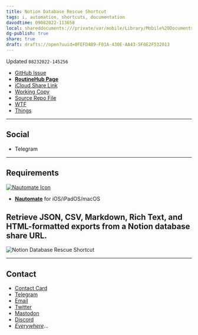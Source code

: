 ```yaml
---
title: Notion Database Rescue Shortcut
tags: i, automation, shortcuts, documentation
davodtime: 09082022-113658
local: shareddocuments:///private/var/mobile/Library/Mobile%20Documents/iCloud~md~obsidian/Documents/OBSHIDDIAN/drafts/0FEFD489-F01A-430E-AA43-5F0E2F532013.md
dg-publish: true
share: true
draft: drafts://open?uuid=0FEFD489-F01A-430E-AA43-5F0E2F532013
---
```

Updated `08232022-145256`

- [GitHub Issue](https://github.com/extratone/i/issues/250)
- [**RoutineHub Page**](https://routinehub.co/shortcut/)
- [iCloud Share Link]()
- [Working Copy](working-copy://open?repo=i&path=shortcuts&mode=content)
- [Source Repo File](https://github.com/extratone/i/blob/main/shortcuts/.shortcut)
- [WTF](https://davidblue.wtf/drafts/0FEFD489-F01A-430E-AA43-5F0E2F532013.html)
- [Things](things:///show?id=HY3Ck41dxiKXQGFePTnoUa)

---

## Social

- Telegram

---

## Requirements

[![Nautomate Icon](https://user-images.githubusercontent.com/43663476/186252989-4c993c47-2992-4021-8b3e-461428d91137.png)](https://apps.apple.com/us/app/nautomate/id1608529689)  

- [**Nautomate**](https://apps.apple.com/us/app/nautomate/id1608529689) for iOS/iPadOS/macOS

## Retrieve JSON, CSV, Markdown, Rich Text, and HTML-formatted exports from a Notion database share URL.

![Notion Database Rescue Shortcut](https://user-images.githubusercontent.com/43663476/186253018-a017a2d3-3f02-40a4-bc18-4f6521f45206.png)

---

## Contact

- [Contact Card](https://davidblue.wtf/db.vcf)
- [Telegram](https://t.me/extratone)
- [Email](mailto:davidblue@extratone.com) 
- [Twitter](https://twitter.com/NeoYokel)
- [Mastodon](https://mastodon.social/@DavidBlue)
- [Discord](https://discord.gg/0b9KQUKP858b0iZF)
- [*Everywhere*](https://raindrop.io/davidblue/social-directory-21059174)...